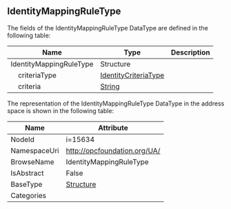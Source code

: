 <!-- datatype -->
## IdentityMappingRuleType
  
<!-- end of description -->
The fields of the IdentityMappingRuleType DataType are defined in the following table:  

|Name|Type|Description|
|---|---|---|
|IdentityMappingRuleType|Structure||
|&nbsp;&nbsp;&nbsp;&nbsp;criteriaType|[IdentityCriteriaType](../../DataTypes/IdentityCriteriaType/readme.md)||
|&nbsp;&nbsp;&nbsp;&nbsp;criteria|[String](../../DataTypes/String/readme.md)||

The representation of the IdentityMappingRuleType DataType in the address space is shown in the following table:  

|Name|Attribute|
|---|---|
|NodeId|i=15634|
|NamespaceUri|http://opcfoundation.org/UA/|
|BrowseName|IdentityMappingRuleType|
|IsAbstract|False|
|BaseType|[Structure](../../DataTypes/Structure/readme.md)|
|Categories||


